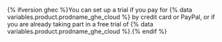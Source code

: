 {% ifversion ghec %}You can set up a trial if you pay for {% data variables.product.prodname_ghe_cloud %} by credit card or PayPal, or if you are already taking part in a free trial of {% data variables.product.prodname_ghe_cloud %}.{% endif %}
